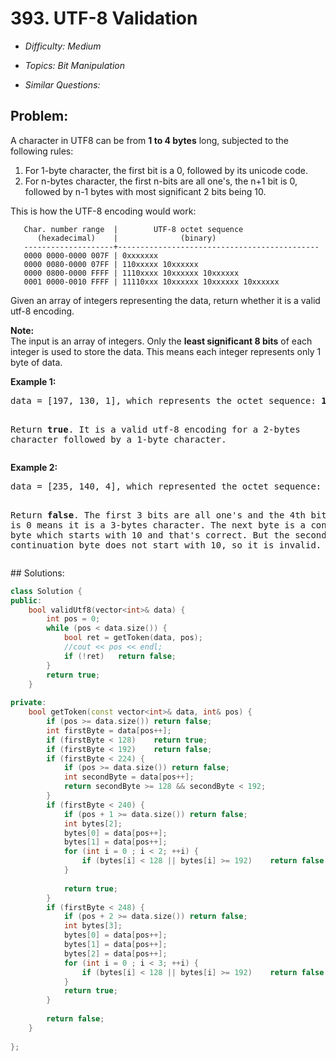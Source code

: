 # 393. UTF-8 Validation

* *Difficulty: Medium*

* *Topics: Bit Manipulation*

* *Similar Questions:*

## Problem:

<p>A character in UTF8 can be from <b>1 to 4 bytes</b> long, subjected to the following rules:</p>
<ol>
<li>For 1-byte character, the first bit is a 0, followed by its unicode code.</li>
<li>For n-bytes character, the first n-bits are all one's, the n+1 bit is 0, followed by n-1 bytes with most significant 2 bits being 10.</li>
</ol>
<p>This is how the UTF-8 encoding would work:</p>

<pre><code>   Char. number range  |        UTF-8 octet sequence
      (hexadecimal)    |              (binary)
   --------------------+---------------------------------------------
   0000 0000-0000 007F | 0xxxxxxx
   0000 0080-0000 07FF | 110xxxxx 10xxxxxx
   0000 0800-0000 FFFF | 1110xxxx 10xxxxxx 10xxxxxx
   0001 0000-0010 FFFF | 11110xxx 10xxxxxx 10xxxxxx 10xxxxxx
</code></pre>
<p>
Given an array of integers representing the data, return whether it is a valid utf-8 encoding.
</p>
<p>
<b>Note:</b><br />
The input is an array of integers. Only the <b>least significant 8 bits</b> of each integer is used to store the data. This means each integer represents only 1 byte of data.
</p>

<p>
<b>Example 1:</b>
<pre>
data = [197, 130, 1], which represents the octet sequence: <b>11000101 10000010 00000001</b>.

Return <b>true</b>.
It is a valid utf-8 encoding for a 2-bytes character followed by a 1-byte character.
</pre>
</p>

<p>
<b>Example 2:</b>
<pre>
data = [235, 140, 4], which represented the octet sequence: <b>11101011 10001100 00000100</b>.

Return <b>false</b>.
The first 3 bits are all one's and the 4th bit is 0 means it is a 3-bytes character.
The next byte is a continuation byte which starts with 10 and that's correct.
But the second continuation byte does not start with 10, so it is invalid.
</pre>
</p>
## Solutions:

```c++
class Solution {
public:
    bool validUtf8(vector<int>& data) {
        int pos = 0;
        while (pos < data.size()) {
            bool ret = getToken(data, pos);
            //cout << pos << endl;
            if (!ret)   return false;
        }
        return true;
    }
    
private:
    bool getToken(const vector<int>& data, int& pos) {
        if (pos >= data.size()) return false;
        int firstByte = data[pos++];
        if (firstByte < 128)    return true;
        if (firstByte < 192)    return false;
        if (firstByte < 224) {
            if (pos >= data.size()) return false;
            int secondByte = data[pos++];
            return secondByte >= 128 && secondByte < 192;
        }   
        if (firstByte < 240) {
            if (pos + 1 >= data.size()) return false;
            int bytes[2];
            bytes[0] = data[pos++];
            bytes[1] = data[pos++];
            for (int i = 0 ; i < 2; ++i) {
                if (bytes[i] < 128 || bytes[i] >= 192)    return false;
            }
            
            return true;
        }
        if (firstByte < 248) {
            if (pos + 2 >= data.size()) return false;
            int bytes[3];
            bytes[0] = data[pos++];
            bytes[1] = data[pos++];
            bytes[2] = data[pos++];
            for (int i = 0 ; i < 3; ++i) {
                if (bytes[i] < 128 || bytes[i] >= 192)    return false;
            }
            return true;
        }
        
        return false;
    }
    
};
```
